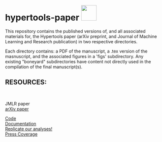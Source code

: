 <h1> hypertools-paper  <img src="https://static1.squarespace.com/static/57e18d24d482e96cd836c9f1/57e40b26cd0f689a2ff2badf/58915926d1758ec68ef249f5/1485984213751/HeusEtAl17-17.png" data-image="https://static1.squarespace.com/static/57e18d24d482e96cd836c9f1/57e40b26cd0f689a2ff2badf/58915926d1758ec68ef249f5/1485984213751/HeusEtAl17-17.png" height="50" width="50"></h1>

This repository contains the published versions of, and all associated materials for, the Hypertools paper (arXiv preprint, and Journal of Machine Learning and Research publication) in two respective directories. <br />

Each directory contains: a PDF of the manuscript, a .tex version of the masnuscript, and the associated figures in a 'figs' subdirectory. Any existing "boneyard" subdirectories have content not directly used in the compilation of the final manuscript(s). <br />

<h2> RESOURCES: </h2><br />

<a h ref="https://arxiv.org/abs/1701.08290">JMLR paper </a><br />
<a href="https://arxiv.org/abs/1701.08290">arXiv paper </a><br />

<a href="https://github.com/ContextLab/hypertools"> Code </a>  <br />
<a href="http://hypertools.readthedocs.io/en/latest/">Documentation</a><br />
<a href="https://github.com/ContextLab/hypertools-paper-notebooks"> Replicate our analyses! </a> <br />
<a href="http://blog.kaggle.com/2017/04/10/exploring-the-structure-of-high-dimensional-data-with-hypertools-in-kaggle-kernels/">Press Coverage</a>
